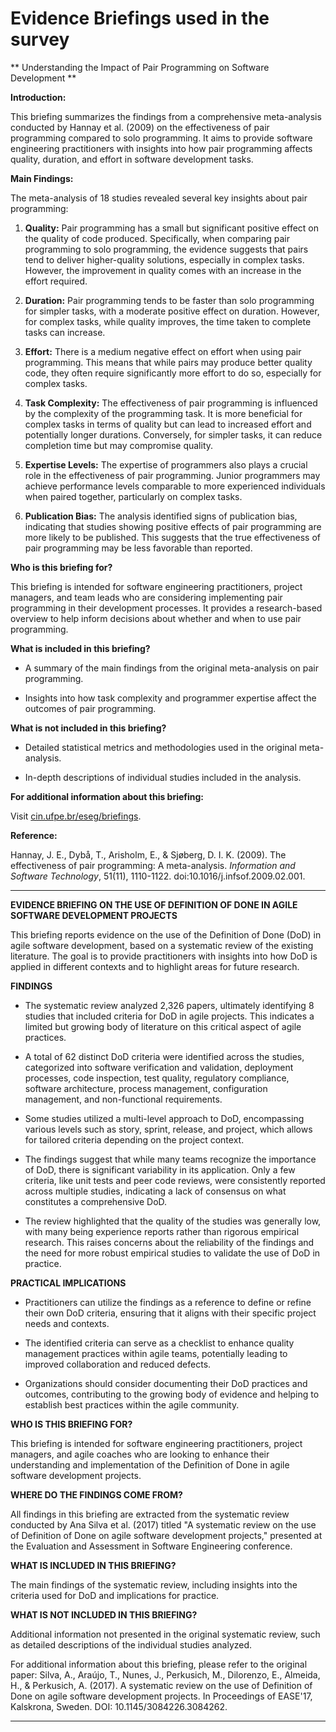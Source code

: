 # Evidence Briefings used in the survey 


** Understanding the Impact of Pair Programming on Software Development **




**Introduction:**  

This briefing summarizes the findings from a comprehensive meta-analysis conducted by Hannay et al. (2009) on the effectiveness of pair programming compared to solo programming. It aims to provide software engineering practitioners with insights into how pair programming affects quality, duration, and effort in software development tasks.



**Main Findings:**  

The meta-analysis of 18 studies revealed several key insights about pair programming:



1. **Quality:** Pair programming has a small but significant positive effect on the quality of code produced. Specifically, when comparing pair programming to solo programming, the evidence suggests that pairs tend to deliver higher-quality solutions, especially in complex tasks. However, the improvement in quality comes with an increase in the effort required.



2. **Duration:** Pair programming tends to be faster than solo programming for simpler tasks, with a moderate positive effect on duration. However, for complex tasks, while quality improves, the time taken to complete tasks can increase.



3. **Effort:** There is a medium negative effect on effort when using pair programming. This means that while pairs may produce better quality code, they often require significantly more effort to do so, especially for complex tasks. 



4. **Task Complexity:** The effectiveness of pair programming is influenced by the complexity of the programming task. It is more beneficial for complex tasks in terms of quality but can lead to increased effort and potentially longer durations. Conversely, for simpler tasks, it can reduce completion time but may compromise quality.



5. **Expertise Levels:** The expertise of programmers also plays a crucial role in the effectiveness of pair programming. Junior programmers may achieve performance levels comparable to more experienced individuals when paired together, particularly on complex tasks.



6. **Publication Bias:** The analysis identified signs of publication bias, indicating that studies showing positive effects of pair programming are more likely to be published. This suggests that the true effectiveness of pair programming may be less favorable than reported.



**Who is this briefing for?**  

This briefing is intended for software engineering practitioners, project managers, and team leads who are considering implementing pair programming in their development processes. It provides a research-based overview to help inform decisions about whether and when to use pair programming.



**What is included in this briefing?**  

- A summary of the main findings from the original meta-analysis on pair programming.

- Insights into how task complexity and programmer expertise affect the outcomes of pair programming.



**What is not included in this briefing?**  

- Detailed statistical metrics and methodologies used in the original meta-analysis.

- In-depth descriptions of individual studies included in the analysis.



**For additional information about this briefing:**  

Visit [cin.ufpe.br/eseg/briefings](http://cin.ufpe.br/eseg/briefings).



**Reference:**  

Hannay, J. E., Dybå, T., Arisholm, E., & Sjøberg, D. I. K. (2009). The effectiveness of pair programming: A meta-analysis. *Information and Software Technology*, 51(11), 1110-1122. doi:10.1016/j.infsof.2009.02.001.

-------------------------------------------------------------------------------------------------------------------------

**EVIDENCE BRIEFING ON THE USE OF DEFINITION OF DONE IN AGILE SOFTWARE DEVELOPMENT PROJECTS**


This briefing reports evidence on the use of the Definition of Done (DoD) in agile software development, based on a systematic review of the existing literature. The goal is to provide practitioners with insights into how DoD is applied in different contexts and to highlight areas for future research.



**FINDINGS**

- The systematic review analyzed 2,326 papers, ultimately identifying 8 studies that included criteria for DoD in agile projects. This indicates a limited but growing body of literature on this critical aspect of agile practices.

- A total of 62 distinct DoD criteria were identified across the studies, categorized into software verification and validation, deployment processes, code inspection, test quality, regulatory compliance, software architecture, process management, configuration management, and non-functional requirements.

- Some studies utilized a multi-level approach to DoD, encompassing various levels such as story, sprint, release, and project, which allows for tailored criteria depending on the project context.

- The findings suggest that while many teams recognize the importance of DoD, there is significant variability in its application. Only a few criteria, like unit tests and peer code reviews, were consistently reported across multiple studies, indicating a lack of consensus on what constitutes a comprehensive DoD.

- The review highlighted that the quality of the studies was generally low, with many being experience reports rather than rigorous empirical research. This raises concerns about the reliability of the findings and the need for more robust empirical studies to validate the use of DoD in practice.



**PRACTICAL IMPLICATIONS**

- Practitioners can utilize the findings as a reference to define or refine their own DoD criteria, ensuring that it aligns with their specific project needs and contexts.

- The identified criteria can serve as a checklist to enhance quality management practices within agile teams, potentially leading to improved collaboration and reduced defects.

- Organizations should consider documenting their DoD practices and outcomes, contributing to the growing body of evidence and helping to establish best practices within the agile community.



**WHO IS THIS BRIEFING FOR?**

This briefing is intended for software engineering practitioners, project managers, and agile coaches who are looking to enhance their understanding and implementation of the Definition of Done in agile software development projects.



**WHERE DO THE FINDINGS COME FROM?**

All findings in this briefing are extracted from the systematic review conducted by Ana Silva et al. (2017) titled "A systematic review on the use of Definition of Done on agile software development projects," presented at the Evaluation and Assessment in Software Engineering conference.



**WHAT IS INCLUDED IN THIS BRIEFING?**

The main findings of the systematic review, including insights into the criteria used for DoD and implications for practice.



**WHAT IS NOT INCLUDED IN THIS BRIEFING?**

Additional information not presented in the original systematic review, such as detailed descriptions of the individual studies analyzed.



For additional information about this briefing, please refer to the original paper: Silva, A., Araújo, T., Nunes, J., Perkusich, M., Dilorenzo, E., Almeida, H., & Perkusich, A. (2017). A systematic review on the use of Definition of Done on agile software development projects. In Proceedings of EASE'17, Kalskrona, Sweden. DOI: 10.1145/3084226.3084262.

--------------------------------------------------------------------------------------------------------------------------